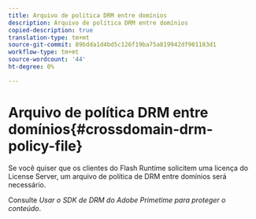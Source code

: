 ```yaml
---
title: Arquivo de política DRM entre domínios
description: Arquivo de política DRM entre domínios
copied-description: true
translation-type: tm+mt
source-git-commit: 89bdda1d4bd5c126f19ba75a819942df901183d1
workflow-type: tm+mt
source-wordcount: '44'
ht-degree: 0%

---
```



# Arquivo de política DRM entre domínios{#crossdomain-drm-policy-file}

Se você quiser que os clientes do Flash Runtime solicitem uma licença do License Server, um arquivo de política de DRM entre domínios será necessário.

Consulte *Usar o SDK de DRM do Adobe Primetime para proteger o conteúdo*.

